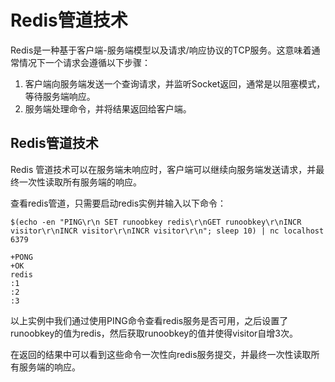 # Redis管道技术
Redis是一种基于客户端-服务端模型以及请求/响应协议的TCP服务。这意味着通常情况下一个请求会遵循以下步骤：

1. 客户端向服务端发送一个查询请求，并监听Socket返回，通常是以阻塞模式，等待服务端响应。
2. 服务端处理命令，并将结果返回给客户端。

## Redis管道技术
Redis 管道技术可以在服务端未响应时，客户端可以继续向服务端发送请求，并最终一次性读取所有服务端的响应。

查看redis管道，只需要启动redis实例并输入以下命令：

```
$(echo -en "PING\r\n SET runoobkey redis\r\nGET runoobkey\r\nINCR visitor\r\nINCR visitor\r\nINCR visitor\r\n"; sleep 10) | nc localhost 6379

+PONG
+OK
redis
:1
:2
:3
```
以上实例中我们通过使用PING命令查看redis服务是否可用，之后设置了runoobkey的值为redis，然后获取runoobkey的值并使得visitor自增3次。

在返回的结果中可以看到这些命令一次性向redis服务提交，并最终一次性读取所有服务端的响应。

